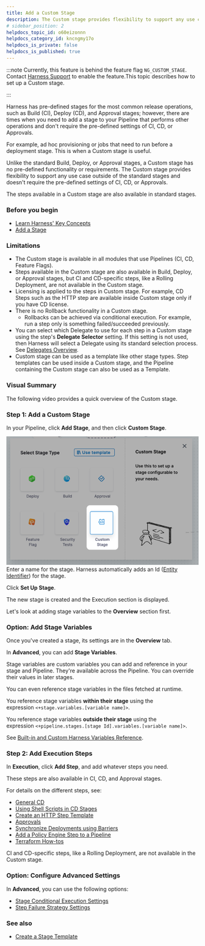 ```yaml
---
title: Add a Custom Stage
description: The Custom stage provides flexibility to support any use case that doesn't require the pre-defined settings of CI, CD, or Approvals.
# sidebar_position: 2
helpdocs_topic_id: o60eizonnn
helpdocs_category_id: kncngmy17o
helpdocs_is_private: false
helpdocs_is_published: true
---
```



:::note
Currently, this feature is behind the feature flag `NG_CUSTOM_STAGE`. Contact [Harness Support](mailto:support@harness.io) to enable the feature.This topic describes how to set up a Custom stage.

:::

Harness has pre-defined stages for the most common release operations, such as Build (CI), Deploy (CD), and Approval stages; however, there are times when you need to add a stage to your Pipeline that performs other operations and don't require the pre-defined settings of CI, CD, or Approvals.

For example, ad hoc provisioning or jobs that need to run before a deployment stage. This is when a Custom stage is useful.

Unlike the standard Build, Deploy, or Approval stages, a Custom stage has no pre-defined functionality or requirements. The Custom stage provides flexibility to support any use case outside of the standard stages and doesn't require the pre-defined settings of CI, CD, or Approvals.

The steps available in a Custom stage are also available in standard stages.

### Before you begin

* [Learn Harness' Key Concepts](https://docs.harness.io/article/hv2758ro4e-learn-harness-key-concepts)
* [Add a Stage](add-a-stage.md)

### Limitations

* The Custom stage is available in all modules that use Pipelines (CI, CD, Feature Flags).
* Steps available in the Custom stage are also available in Build, Deploy, or Approval stages, but CI and CD-specific steps, like a Rolling Deployment, are not available in the Custom stage.
* Licensing is applied to the steps in Custom stage. For example, CD Steps such as the HTTP step are available inside Custom stage only if you have CD license.
* There is no Rollback functionality in a Custom stage.
	+ Rollbacks can be achieved via conditional execution. For example, run a step only is something failed/succeeded previously.
* You can select which Delegate to use for each step in a Custom stage using the step's **Delegate Selector** setting. If this setting is not used, then Harness will select a Delegate using its standard selection process. See [Delegates Overview](../2_Delegates/delegates-overview.md).
* Custom stage can be used as a template like other stage types. Step templates can be used inside a Custom stage, and the Pipeline containing the Custom stage can also be used as a Template.

### Visual Summary

The following video provides a quick overview of the Custom stage.

### Step 1: Add a Custom Stage

In your Pipeline, click **Add Stage**, and then click **Custom Stage**.

![](./static/add-a-custom-stage-58.png)
Enter a name for the stage. Harness automatically adds an Id ([Entity Identifier](../20_References/entity-identifier-reference.md)) for the stage.

Click **Set Up Stage**.

The new stage is created and the Execution section is displayed.

Let's look at adding stage variables to the **Overview** section first.

### Option: Add Stage Variables

Once you've created a stage, its settings are in the **Overview** tab.

In **Advanced**, you can add **Stage Variables**.

Stage variables are custom variables you can add and reference in your stage and Pipeline. They're available across the Pipeline. You can override their values in later stages.

You can even reference stage variables in the files fetched at runtime.

You reference stage variables **within their stage** using the expression `<+stage.variables.[variable name]>`.

You reference stage variables **outside their stage** using the expression `<+pipeline.stages.[stage Id].variables.[variable name]>`.

See [Built-in and Custom Harness Variables Reference](../12_Variables-and-Expressions/harness-variables.md).

### Step 2: Add Execution Steps

In **Execution**, click **Add Step**, and add whatever steps you need.

These steps are also available in CI, CD, and Approval stages.

For details on the different steps, see:

* [General CD](https://ngdocs.harness.io/category/y6gyszr0kl)
* [Using Shell Scripts in CD Stages](https://docs.harness.io/article/k5lu0u6i1i-using-shell-scripts)
* [Create an HTTP Step Template](../13_Templates/harness-template-library.md)
* [Approvals](https://ngdocs.harness.io/category/bz4zh3b75p)
* [Synchronize Deployments using Barriers](https://docs.harness.io/article/dmlf8w2aeh-synchronize-deployments-using-barriers)
* [Add a Policy Engine Step to a Pipeline](../14_Policy-as-code/add-a-governance-policy-step-to-a-pipeline.md)
* [Terraform How-tos](https://docs.harness.io/article/w6i5f7cpc9-terraform-how-tos)

CI and CD-specific steps, like a Rolling Deployment, are not available in the Custom stage.

### Option: Configure Advanced Settings

In **Advanced**, you can use the following options:

* [Stage Conditional Execution Settings](w_pipeline-steps-reference/step-skip-condition-settings.md)
* [Step Failure Strategy Settings](w_pipeline-steps-reference/step-failure-strategy-settings.md)

### See also

* [Create a Stage Template](../13_Templates/add-a-stage-template.md)

